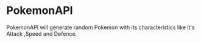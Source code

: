 # PokemonAPI
PokemonAPI will generate random Pokemon with its characteristics like it's Attack ,Speed and Defence.
